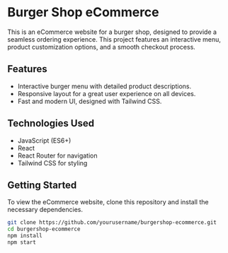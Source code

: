 # Burger Shop eCommerce

This is an eCommerce website for a burger shop, designed to provide a seamless ordering experience. This project features an interactive menu, product customization options, and a smooth checkout process.

## Features

- Interactive burger menu with detailed product descriptions.
- Responsive layout for a great user experience on all devices.
- Fast and modern UI, designed with Tailwind CSS.

## Technologies Used

- JavaScript (ES6+)
- React
- React Router for navigation
- Tailwind CSS for styling

## Getting Started

To view the eCommerce website, clone this repository and install the necessary dependencies.

```bash
git clone https://github.com/yourusername/burgershop-ecommerce.git
cd burgershop-ecommerce
npm install
npm start
